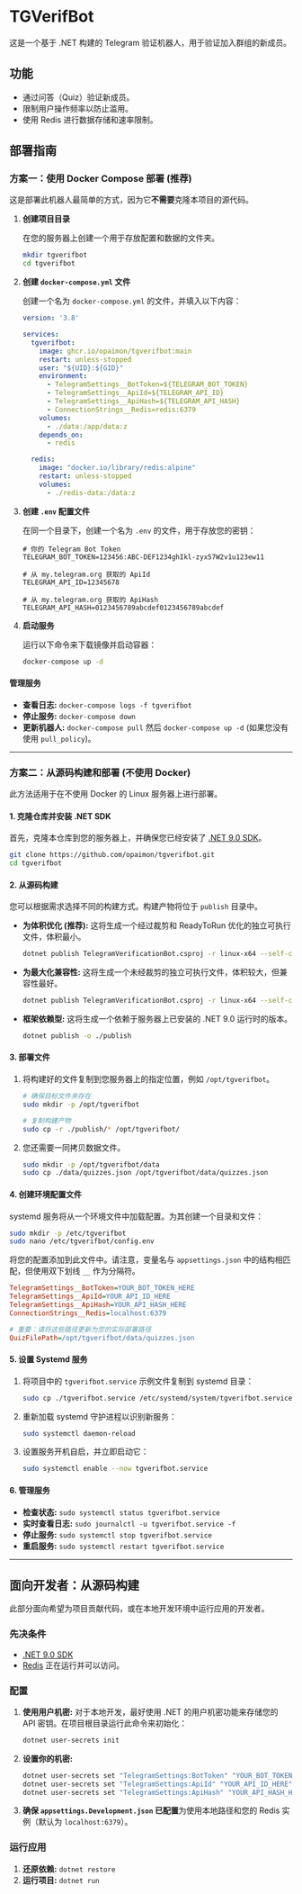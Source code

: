 # TGVerifBot

这是一个基于 .NET 构建的 Telegram 验证机器人，用于验证加入群组的新成员。

## 功能

- 通过问答（Quiz）验证新成员。
- 限制用户操作频率以防止滥用。
- 使用 Redis 进行数据存储和速率限制。

## 部署指南

### 方案一：使用 Docker Compose 部署 (推荐)

这是部署此机器人最简单的方式，因为它**不需要**克隆本项目的源代码。

1.  **创建项目目录**

    在您的服务器上创建一个用于存放配置和数据的文件夹。
    ```bash
    mkdir tgverifbot
    cd tgverifbot
    ```

2.  **创建 `docker-compose.yml` 文件**

    创建一个名为 `docker-compose.yml` 的文件，并填入以下内容：
    ```yaml
    version: '3.8'

    services:
      tgverifbot:
        image: ghcr.io/opaimon/tgverifbot:main
        restart: unless-stopped
        user: "${UID}:${GID}"
        environment:
          - TelegramSettings__BotToken=${TELEGRAM_BOT_TOKEN}
          - TelegramSettings__ApiId=${TELEGRAM_API_ID}
          - TelegramSettings__ApiHash=${TELEGRAM_API_HASH}
          - ConnectionStrings__Redis=redis:6379
        volumes:
          - ./data:/app/data:z
        depends_on:
          - redis

      redis:
        image: "docker.io/library/redis:alpine"
        restart: unless-stopped
        volumes:
          - ./redis-data:/data:z
    ```

3.  **创建 `.env` 配置文件**

    在同一个目录下，创建一个名为 `.env` 的文件，用于存放您的密钥：

    ```env
    # 你的 Telegram Bot Token
    TELEGRAM_BOT_TOKEN=123456:ABC-DEF1234ghIkl-zyx57W2v1u123ew11
    
    # 从 my.telegram.org 获取的 ApiId
    TELEGRAM_API_ID=12345678
    
    # 从 my.telegram.org 获取的 ApiHash
    TELEGRAM_API_HASH=0123456789abcdef0123456789abcdef
    ```

4.  **启动服务**

    运行以下命令来下载镜像并启动容器：
    ```bash
    docker-compose up -d
    ```

#### 管理服务
-   **查看日志:** `docker-compose logs -f tgverifbot`
-   **停止服务:** `docker-compose down`
-   **更新机器人:** `docker-compose pull` 然后 `docker-compose up -d` (如果您没有使用 `pull_policy`)。

---

### 方案二：从源码构建和部署 (不使用 Docker)

此方法适用于在不使用 Docker 的 Linux 服务器上进行部署。

#### 1. 克隆仓库并安装 .NET SDK

首先，克隆本仓库到您的服务器上，并确保您已经安装了 [.NET 9.0 SDK](https://dotnet.microsoft.com/download/dotnet/9.0)。

```bash
git clone https://github.com/opaimon/tgverifbot.git
cd tgverifbot
```

#### 2. 从源码构建

您可以根据需求选择不同的构建方式。构建产物将位于 `publish` 目录中。

-   **为体积优化 (推荐):**
    这将生成一个经过裁剪和 ReadyToRun 优化的独立可执行文件，体积最小。
    ```bash
    dotnet publish TelegramVerificationBot.csproj -r linux-x64 --self-contained /p:PublishTrimmed=true /p:PublishReadyToRun=true -o ./publish
    ```

-   **为最大化兼容性:**
    这将生成一个未经裁剪的独立可执行文件，体积较大，但兼容性最好。
    ```bash
    dotnet publish TelegramVerificationBot.csproj -r linux-x64 --self-contained /p:PublishReadyToRun=true -o ./publish
    ```

-   **框架依赖型:**
    这将生成一个依赖于服务器上已安装的 .NET 9.0 运行时的版本。
    ```bash
    dotnet publish -o ./publish
    ```

#### 3. 部署文件

1.  将构建好的文件复制到您服务器上的指定位置，例如 `/opt/tgverifbot`。

    ```bash
    # 确保目标文件夹存在
    sudo mkdir -p /opt/tgverifbot
    
    # 复制构建产物
    sudo cp -r ./publish/* /opt/tgverifbot/
    ```
2.  您还需要一同拷贝数据文件。
    ```bash
    sudo mkdir -p /opt/tgverifbot/data
    sudo cp ./data/quizzes.json /opt/tgverifbot/data/quizzes.json
    ```

#### 4. 创建环境配置文件

systemd 服务将从一个环境文件中加载配置。为其创建一个目录和文件：

```bash
sudo mkdir -p /etc/tgverifbot
sudo nano /etc/tgverifbot/config.env
```

将您的配置添加到此文件中。请注意，变量名与 `appsettings.json` 中的结构相匹配，但使用双下划线 `__` 作为分隔符。

```ini
TelegramSettings__BotToken=YOUR_BOT_TOKEN_HERE
TelegramSettings__ApiId=YOUR_API_ID_HERE
TelegramSettings__ApiHash=YOUR_API_HASH_HERE
ConnectionStrings__Redis=localhost:6379

# 重要：请将这些路径更新为您的实际部署路径
QuizFilePath=/opt/tgverifbot/data/quizzes.json
```

#### 5. 设置 Systemd 服务

1.  将项目中的 `tgverifbot.service` 示例文件复制到 systemd 目录：

    ```bash
    sudo cp ./tgverifbot.service /etc/systemd/system/tgverifbot.service
    ```

2.  重新加载 systemd 守护进程以识别新服务：

    ```bash
    sudo systemctl daemon-reload
    ```

3.  设置服务开机自启，并立即启动它：

    ```bash
    sudo systemctl enable --now tgverifbot.service
    ```

#### 6. 管理服务

-   **检查状态:** `sudo systemctl status tgverifbot.service`
-   **实时查看日志:** `sudo journalctl -u tgverifbot.service -f`
-   **停止服务:** `sudo systemctl stop tgverifbot.service`
-   **重启服务:** `sudo systemctl restart tgverifbot.service`

---

## 面向开发者：从源码构建

此部分面向希望为项目贡献代码，或在本地开发环境中运行应用的开发者。

### 先决条件

- [.NET 9.0 SDK](https://dotnet.microsoft.com/download/dotnet/9.0)
- [Redis](https://redis.io/docs/getting-started/installation/) 正在运行并可以访问。

### 配置

1.  **使用用户机密:** 对于本地开发，最好使用 .NET 的用户机密功能来存储您的 API 密钥。在项目根目录运行此命令来初始化：
    ```bash
    dotnet user-secrets init
    ```
2.  **设置你的机密:**
    ```bash
    dotnet user-secrets set "TelegramSettings:BotToken" "YOUR_BOT_TOKEN_HERE"
    dotnet user-secrets set "TelegramSettings:ApiId" "YOUR_API_ID_HERE"
    dotnet user-secrets set "TelegramSettings:ApiHash" "YOUR_API_HASH_HERE"
    ```
3.  **确保 `appsettings.Development.json` 已配置**为使用本地路径和您的 Redis 实例（默认为 `localhost:6379`）。

### 运行应用

1.  **还原依赖:** `dotnet restore`
2.  **运行项目:** `dotnet run`